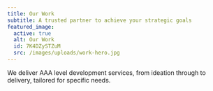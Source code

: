 ```yaml
---
title: Our Work
subtitle: A trusted partner to achieve your strategic goals
featured_image:
  active: true
  alt: Our Work
  id: 7K4DZySTZuM
  src: /images/uploads/work-hero.jpg
---
```

We deliver AAA level development services, from ideation through to delivery, tailored for specific needs.
